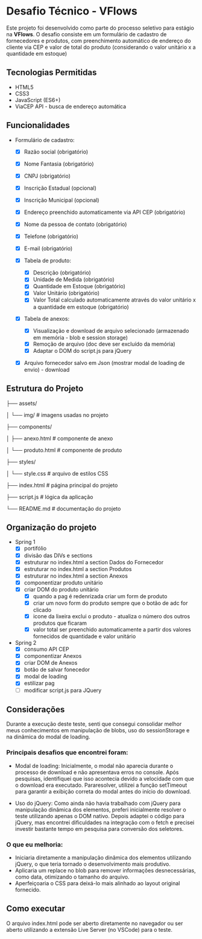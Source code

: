 # Desafio Técnico - VFlows

Este projeto foi desenvolvido como parte do processo seletivo para estágio na **VFlows**. O desafio consiste em um formulário de cadastro de fornecedores e produtos, com preenchimento automático de endereço do cliente via CEP e valor de total do produto (considerando o valor unitário x a quantidade em estoque)

## Tecnologias Permitidas

- HTML5
- CSS3
- JavaScript (ES6+)
- ViaCEP API - busca de endereço automática

## Funcionalidades
- Formulário de cadastro: 
  - [x] Razão social (obrigatório)
  - [x] Nome Fantasia (obrigatório)
  - [x] CNPJ (obrigatório)
  - [x] Inscrição Estadual (opcional)
  - [x] Inscrição Municipal (opcional)
  - [x] Endereço preenchido automaticamente via API CEP (obrigatório)
  - [x] Nome da pessoa de contato (obrigatório)
  - [x] Telefone (obrigatório)
  - [x] E-mail (obrigatório)

  - [x] Tabela de produto:
    - [x] Descrição (obrigatório)
    - [x] Unidade de Medida (obrigatório)
    - [x] Quantidade em Estoque (obrigatório)
    - [x] Valor Unitário (obrigatório)
    - [x] Valor Total calculado automaticamente através do valor unitário x a quantidade em estoque (obrigatório)
  
  - [x] Tabela de anexos:
    - [x] Visualização e download de arquivo selecionado (armazenado em memória - blob e session storage)
    - [x] Remoção de arquivo (doc deve ser excluído da memória)
    - [x] Adaptar o DOM do script.js para jQuery
  
  - [x] Arquivo fornecedor salvo em Json (mostrar modal de loading de envio) - download


## Estrutura do Projeto

├── assets/

│ └── img/ # imagens usadas no projeto

├── components/

│ ├── anexo.html # componente de anexo

│ └── produto.html # componente de produto

├── styles/

│ └── style.css # arquivo  de estilos CSS

├── index.html # página principal do projeto

├── script.js #  lógica da aplicação

└── README.md # documentação do projeto


## Organização do projeto

- Spring 1
    - [x] portifólio
    - [x] divisão das DIVs e sections
    - [x] estruturar no index.html a section Dados do Fornecedor
    - [x] estruturar no index.html a section Produtos
    - [x] estruturar no index.html a section Anexos
    - [x] componentizar produto unitário
    - [x] criar DOM do produto unitário
      - [x] quando a pag é redenrizada criar um form de produto
      - [x] criar um novo form do produto sempre que o botão de adc for clicado
      - [x] icone da lixeira exclui o produto - atualiza o número dos outros produtos que ficaram
      - [x] valor total ser preenchido automaticamente a partir dos valores fornecidos de quantidade e valor unitário
  
- Spring 2
  - [x] consumo API CEP
  - [x] componentizar Anexos
  - [x] criar DOM de Anexos
  - [x] botão de salvar fonecedor
  - [x] modal de loading
  - [x] estilizar pag
  - [ ] modificar script.js para JQuery
  
## Considerações
Durante a execução deste teste, senti que consegui consolidar melhor meus conhecimentos em manipulação de blobs, uso do sessionStorage e na dinâmica do modal de loading.

### Principais desafios que encontrei foram:
- Modal de loading:
Inicialmente, o modal não aparecia durante o processo de download e não apresentava erros no console. Após pesquisas, identifiquei que isso acontecia devido a velocidade com que o download era executado. Pararesolver, utilizei a função setTimeout para garantir a exibição correta do modal antes do início do download.

- Uso do jQuery:
Como ainda não havia trabalhado com jQuery para manipulação dinâmica dos elementos, preferi inicialmente resolver o teste utilizando apenas o DOM nativo. Depois adaptei o código para jQuery, mas encontrei dificuldades na integração com o fetch e precisei investir bastante tempo em pesquisa para conversão dos seletores.

### O que eu melhoria:
- Iniciaria diretamente a manipulação dinâmica dos elementos utilizando jQuery, o que teria tornado o desenvolvimento mais produtivo.
- Aplicaria um replace no blob para remover informações desnecessárias, como data, otimizando o tamanho do arquivo.
- Aperfeiçoaria o CSS para deixá-lo mais alinhado ao layout original fornecido.
  
## Como executar
O arquivo index.html pode ser aberto diretamente no navegador ou ser aberto utilizando a extensão Live Server (no VSCode) para o teste.
